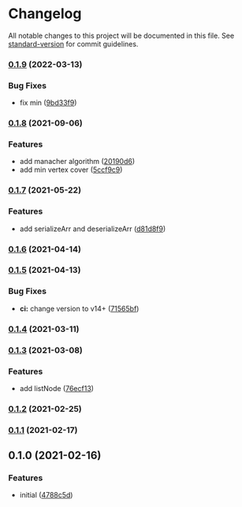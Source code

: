 # Changelog

All notable changes to this project will be documented in this file. See [standard-version](https://github.com/conventional-changelog/standard-version) for commit guidelines.

### [0.1.9](https://github.com/supperchong/algm/compare/v0.1.8...v0.1.9) (2022-03-13)


### Bug Fixes

* fix min ([9bd33f9](https://github.com/supperchong/algm/commit/9bd33f9b7084659db9a06385e189f771dad39df8))

### [0.1.8](https://github.com/supperchong/algm/compare/v0.1.7...v0.1.8) (2021-09-06)


### Features

* add manacher algorithm ([20190d6](https://github.com/supperchong/algm/commit/20190d670248c5544677dd24316f39067207f9c2))
* add min vertex cover ([5ccf9c9](https://github.com/supperchong/algm/commit/5ccf9c9abe28a3db44fc671adcd74e9433d100cc))

### [0.1.7](https://github.com/supperchong/algm/compare/v0.1.5...v0.1.7) (2021-05-22)


### Features

* add serializeArr and deserializeArr ([d81d8f9](https://github.com/supperchong/algm/commit/d81d8f9a901a791ef25d3c5686faddb1c6614c22))

### [0.1.6](https://github.com/supperchong/algm/compare/v0.1.5...v0.1.6) (2021-04-14)

### [0.1.5](https://github.com/supperchong/algm/compare/v0.1.4...v0.1.5) (2021-04-13)


### Bug Fixes

* **ci:** change version to v14+ ([71565bf](https://github.com/supperchong/algm/commit/71565bfda806a2cac116a3454175b35376f1cb44))

### [0.1.4](https://github.com/supperchong/algm/compare/v0.1.3...v0.1.4) (2021-03-11)

### [0.1.3](https://github.com/supperchong/algm/compare/v0.1.2...v0.1.3) (2021-03-08)


### Features

* add listNode ([76ecf13](https://github.com/supperchong/algm/commit/76ecf131d4af6f83809f8af6d4c2d153fb2ef75e))

### [0.1.2](https://github.com/supperchong/algm/compare/v0.1.1...v0.1.2) (2021-02-25)

### [0.1.1](https://github.com/supperchong/algm/compare/v0.1.0...v0.1.1) (2021-02-17)

## 0.1.0 (2021-02-16)


### Features

* initial ([4788c5d](https://github.com/supperchong/algm/commit/4788c5d92e871e64296eddaaadf7fbcfdf7b5e01))

